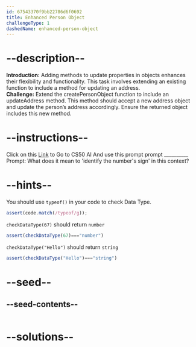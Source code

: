 ```yaml
---
id: 67543370f9bb22786d6f0692
title: Enhanced Person Object
challengeType: 1
dashedName: enhanced-person-object
---
```


# --description--

**Introduction:**
Adding methods to update properties in objects enhances their flexibility and functionality. This task involves extending an existing function to include a method for updating an address.
<br>
**Challenge:**
Extend the createPersonObject function to include an updateAddress method. This method should accept a new address object and update the person’s address accordingly. Ensure the returned object includes this new method.

# --instructions--

Click on this <a href = "https://cs50.ai/chat">Link</a>  to Go to CS50 AI 
And use this prompt prompt __________
Prompt: What does it mean to 'identify the number's sign' in this context?

# --hints--

You should use `typeof()`  in your code to check Data Type.

```js
assert(code.match(/typeof/g));
```

`checkDataType(67)` should return `number`

```js
assert(checkDataType(67)==="number")
```

`checkDataType("Hello")` should return `string`

```js
assert(checkDataType("Hello")==="string")
```

# --seed--
## --seed-contents--

```js

```

# --solutions--

```js

```
